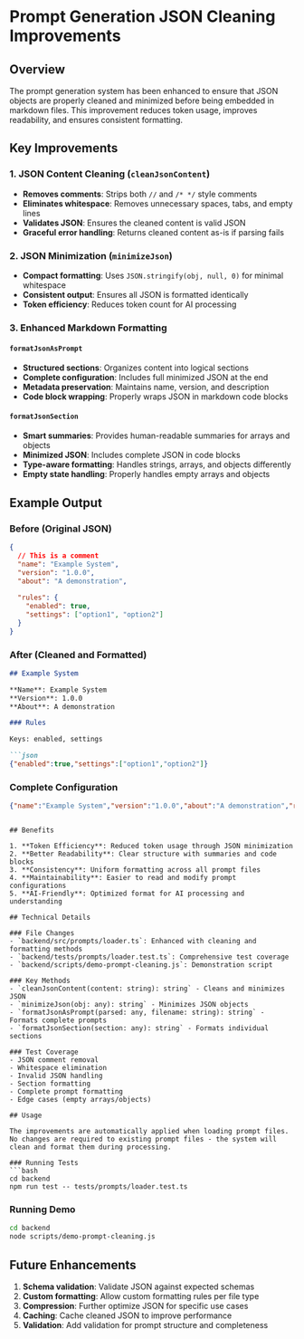 # Prompt Generation JSON Cleaning Improvements

## Overview

The prompt generation system has been enhanced to ensure that JSON objects are properly cleaned and minimized before being embedded in markdown files. This improvement reduces token usage, improves readability, and ensures consistent formatting.

## Key Improvements

### 1. JSON Content Cleaning (`cleanJsonContent`)

- **Removes comments**: Strips both `//` and `/* */` style comments
- **Eliminates whitespace**: Removes unnecessary spaces, tabs, and empty lines
- **Validates JSON**: Ensures the cleaned content is valid JSON
- **Graceful error handling**: Returns cleaned content as-is if parsing fails

### 2. JSON Minimization (`minimizeJson`)

- **Compact formatting**: Uses `JSON.stringify(obj, null, 0)` for minimal whitespace
- **Consistent output**: Ensures all JSON is formatted identically
- **Token efficiency**: Reduces token count for AI processing

### 3. Enhanced Markdown Formatting

#### `formatJsonAsPrompt`
- **Structured sections**: Organizes content into logical sections
- **Complete configuration**: Includes full minimized JSON at the end
- **Metadata preservation**: Maintains name, version, and description
- **Code block wrapping**: Properly wraps JSON in markdown code blocks

#### `formatJsonSection`
- **Smart summaries**: Provides human-readable summaries for arrays and objects
- **Minimized JSON**: Includes complete JSON in code blocks
- **Type-aware formatting**: Handles strings, arrays, and objects differently
- **Empty state handling**: Properly handles empty arrays and objects

## Example Output

### Before (Original JSON)
```json
{
  // This is a comment
  "name": "Example System",
  "version": "1.0.0",
  "about": "A demonstration",
  
  "rules": {
    "enabled": true,
    "settings": ["option1", "option2"]
  }
}
```

### After (Cleaned and Formatted)
```markdown
## Example System

**Name**: Example System
**Version**: 1.0.0
**About**: A demonstration

### Rules

Keys: enabled, settings

```json
{"enabled":true,"settings":["option1","option2"]}
```

### Complete Configuration

```json
{"name":"Example System","version":"1.0.0","about":"A demonstration","rules":{"enabled":true,"settings":["option1","option2"]}}
```
```

## Benefits

1. **Token Efficiency**: Reduced token usage through JSON minimization
2. **Better Readability**: Clear structure with summaries and code blocks
3. **Consistency**: Uniform formatting across all prompt files
4. **Maintainability**: Easier to read and modify prompt configurations
5. **AI-Friendly**: Optimized format for AI processing and understanding

## Technical Details

### File Changes
- `backend/src/prompts/loader.ts`: Enhanced with cleaning and formatting methods
- `backend/tests/prompts/loader.test.ts`: Comprehensive test coverage
- `backend/scripts/demo-prompt-cleaning.js`: Demonstration script

### Key Methods
- `cleanJsonContent(content: string): string` - Cleans and minimizes JSON
- `minimizeJson(obj: any): string` - Minimizes JSON objects
- `formatJsonAsPrompt(parsed: any, filename: string): string` - Formats complete prompts
- `formatJsonSection(section: any): string` - Formats individual sections

### Test Coverage
- JSON comment removal
- Whitespace elimination
- Invalid JSON handling
- Section formatting
- Complete prompt formatting
- Edge cases (empty arrays/objects)

## Usage

The improvements are automatically applied when loading prompt files. No changes are required to existing prompt files - the system will clean and format them during processing.

### Running Tests
```bash
cd backend
npm run test -- tests/prompts/loader.test.ts
```

### Running Demo
```bash
cd backend
node scripts/demo-prompt-cleaning.js
```

## Future Enhancements

1. **Schema validation**: Validate JSON against expected schemas
2. **Custom formatting**: Allow custom formatting rules per file type
3. **Compression**: Further optimize JSON for specific use cases
4. **Caching**: Cache cleaned JSON to improve performance
5. **Validation**: Add validation for prompt structure and completeness
